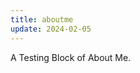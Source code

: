 ```yaml
---
title: aboutme
update: 2024-02-05
---
```


<i class="ri-ghost-smile-fill"></i> A Testing Block of About Me.

